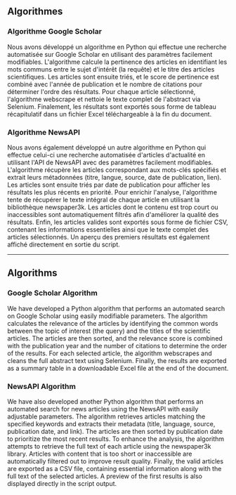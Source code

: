 
## Algorithmes

### Algorithme Google Scholar 

Nous avons développé un algorithme en Python qui effectue une recherche automatisée sur Google Scholar en utilisant des paramètres facilement modifiables. L'algorithme calcule la pertinence des articles en identifiant les mots communs entre le sujet d'intérêt (la requête) et le titre des articles scientifiques. Les articles sont ensuite triés, et le score de pertinence est combiné avec l'année de publication et le nombre de citations pour déterminer l'ordre des résultats. Pour chaque article sélectionné, l'algorithme webscrape et nettoie le texte complet de l'abstract via Selenium. Finalement, les résultats sont exportés sous forme de tableau récapitulatif dans un fichier Excel téléchargeable à la fin du document. 

### Algorithme NewsAPI 

Nous avons également développé un autre algorithme en Python qui effectue celui-ci une recherche automatisée d'articles d'actualité en utilisant l'API de NewsAPI avec des paramètres facilement modifiables. L'algorithme récupère les articles correspondant aux mots-clés spécifiés et extrait leurs métadonnées (titre, langue, source, date de publication, lien). Les articles sont ensuite triés par date de publication pour afficher les résultats les plus récents en priorité. Pour enrichir l'analyse, l'algorithme tente de récupérer le texte intégral de chaque article en utilisant la bibliothèque newspaper3k. Les articles dont le contenu est trop court ou inaccessibles sont automatiquement filtrés afin d'améliorer la qualité des résultats. Enfin, les articles valides sont exportés sous forme de fichier CSV, contenant les informations essentielles ainsi que le texte complet des articles sélectionnés. Un aperçu des premiers résultats est également affiché directement en sortie du script.

___


## Algorithms

### Google Scholar Algorithm

We have developed a Python algorithm that performs an automated search on Google Scholar using easily modifiable parameters. The algorithm calculates the relevance of the articles by identifying the common words between the topic of interest (the query) and the titles of the scientific articles. The articles are then sorted, and the relevance score is combined with the publication year and the number of citations to determine the order of the results. For each selected article, the algorithm webscrapes and cleans the full abstract text using Selenium. Finally, the results are exported as a summary table in a downloadable Excel file at the end of the document.

### NewsAPI Algorithm

We have also developed another Python algorithm that performs an automated search for news articles using the NewsAPI with easily adjustable parameters. The algorithm retrieves articles matching the specified keywords and extracts their metadata (title, language, source, publication date, and link). The articles are then sorted by publication date to prioritize the most recent results. To enhance the analysis, the algorithm attempts to retrieve the full text of each article using the newspaper3k library. Articles with content that is too short or inaccessible are automatically filtered out to improve result quality. Finally, the valid articles are exported as a CSV file, containing essential information along with the full text of the selected articles. A preview of the first results is also displayed directly in the script output.
